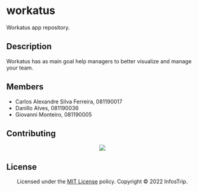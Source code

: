 # workatus
Workatus app repository.


## Description
Workatus has as main goal help managers to better visualize and manage your team.


## Members
  - Carlos Alexandre Silva Ferreira, 081190017
  - Danillo Alves, 081190036
  - Giovanni Monteiro, 081190005


## Contributing
<p align="center">
  <a href="https://github.com/infostrip/infostrip-app/graphs/contributors">
    <img src="https://contrib.rocks/image?repo=calexs/workatus" />
  </a>
</p>


## License
<p align="center">
  Licensed under the <a href="LICENSE">MIT License</a> policy. Copyright © 2022 InfosTrip.
</p>
